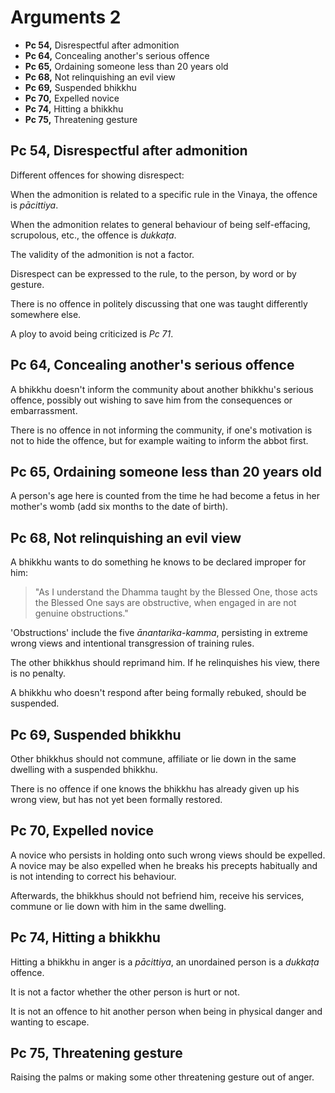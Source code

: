 # Arguments 2

-   **Pc 54,** Disrespectful after admonition
-   **Pc 64,** Concealing another's serious offence
-   **Pc 65,** Ordaining someone less than 20 years old
-   **Pc 68,** Not relinquishing an evil view
-   **Pc 69,** Suspended bhikkhu
-   **Pc 70,** Expelled novice
-   **Pc 74,** Hitting a bhikkhu
-   **Pc 75,** Threatening gesture

## Pc 54, Disrespectful after admonition

Different offences for showing disrespect:

When the admonition is related to a specific rule in the Vinaya, the offence is *pācittiya*.

When the admonition relates to general behaviour of being self-effacing, scrupolous, etc., the offence is *dukkaṭa*.

The validity of the admonition is not a factor.

Disrespect can be expressed to the rule, to the person, by word or by gesture.

There is no offence in politely discussing that one was taught differently somewhere else.

A ploy to avoid being criticized is *Pc 71*.

## Pc 64, Concealing another's serious offence

A bhikkhu doesn't inform the community about another bhikkhu's serious offence,
possibly out wishing to save him from the consequences or embarrassment.

There is no offence in not informing the community, if one's motivation is not
to hide the offence, but for example waiting to inform the abbot first.

## Pc 65, Ordaining someone less than 20 years old

A person's age here is counted from the time he had become a fetus in her
mother's womb (add six months to the date of birth).

## Pc 68, Not relinquishing an evil view

A bhikkhu wants to do something he knows to be declared improper for him:

> "As I understand the Dhamma taught by the Blessed One, those acts the Blessed
> One says are obstructive, when engaged in are not genuine obstructions."

'Obstructions' include the five *ānantarika-kamma*, persisting in extreme wrong
views and intentional transgression of training rules.

<!-- latex
\enlargethispage*{\baselineskip}
-->

The other bhikkhus should reprimand him. If he relinquishes his view, there is
no penalty.

A bhikkhu who doesn't respond after being formally rebuked, should be suspended.

<!-- latex
\clearpage
-->

## Pc 69, Suspended bhikkhu

Other bhikkhus should not commune, affiliate or lie down in the same dwelling
with a suspended bhikkhu.

There is no offence if one knows the bhikkhu has already given up his wrong
view, but has not yet been formally restored.

## Pc 70, Expelled novice

A novice who persists in holding onto such wrong views should be expelled. A
novice may be also expelled when he breaks his precepts habitually and is not
intending to correct his behaviour.

Afterwards, the bhikkhus should not befriend him, receive his services, commune
or lie down with him in the same dwelling.

## Pc 74, Hitting a bhikkhu

Hitting a bhikkhu in anger is a *pācittiya*, an unordained person is a *dukkaṭa*
offence.

It is not a factor whether the other person is hurt or not.

It is not an offence to hit another person when being in physical danger and
wanting to escape.

## Pc 75, Threatening gesture

Raising the palms or making some other threatening gesture out of anger.

